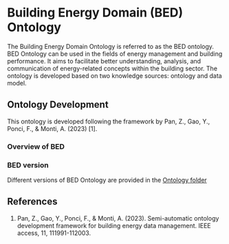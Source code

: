 # Building Energy Domain (BED) Ontology
The Building Energy Domain Ontology is referred to as the BED ontology. BED Ontology can be used in the fields of energy management and building performance. It aims to facilitate better understanding, analysis, and communication of energy-related concepts within the building sector. The ontology is developed
based on two knowledge sources: ontology and data model.

## Ontology Development
This ontology is developed following the framework by Pan, Z., Gao, Y., Ponci, F., & Monti, A. (2023) [1].
### Overview of BED

### BED version
Different versions of BED Ontology are provided in the [Ontology folder](Ontology/)

## References
1. Pan, Z., Gao, Y., Ponci, F., & Monti, A. (2023). Semi-automatic ontology development framework for building energy data management. IEEE access, 11, 111991-112003.
